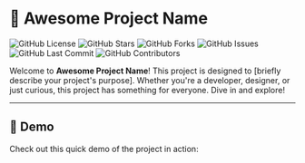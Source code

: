 # 🚀 Awesome Project Name

![GitHub License](https://img.shields.io/github/license/your-username/your-repo?color=blue)
![GitHub Stars](https://img.shields.io/github/stars/your-username/your-repo?style=social)
![GitHub Forks](https://img.shields.io/github/forks/your-username/your-repo?style=social)
![GitHub Issues](https://img.shields.io/github/issues/your-username/your-repo?color=red)
![GitHub Last Commit](https://img.shields.io/github/last-commit/your-username/your-repo?color=green)
![GitHub Contributors](https://img.shields.io/github/contributors/your-username/your-repo?color=orange)

Welcome to **Awesome Project Name**! This project is designed to [briefly describe your project's purpose]. Whether you're a developer, designer, or just curious, this project has something for everyone. Dive in and explore!

---

## 🎥 Demo

Check out this quick demo of the project in action:

